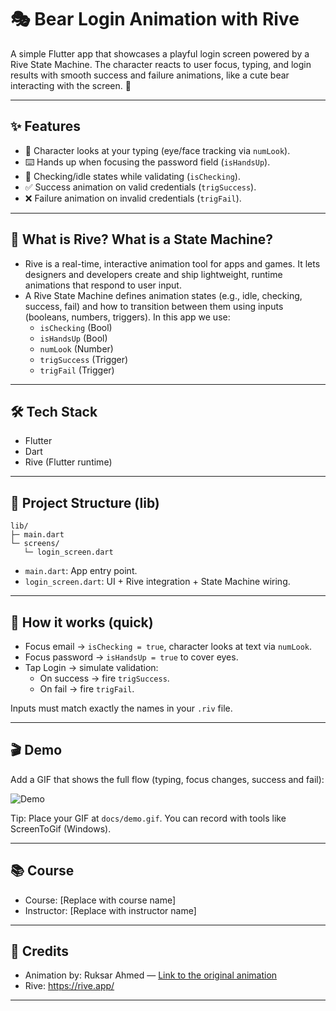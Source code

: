 # 🎭 Bear Login Animation with Rive

A simple Flutter app that showcases a playful login screen powered by a Rive State Machine. The character reacts to user focus, typing, and login results with smooth success and failure animations, like a cute bear interacting with the screen. 🚀

---

## ✨ Features
- 👀 Character looks at your typing (eye/face tracking via `numLook`).
- ⌨️ Hands up when focusing the password field (`isHandsUp`).
- 🔎 Checking/idle states while validating (`isChecking`).
- ✅ Success animation on valid credentials (`trigSuccess`).
- ❌ Failure animation on invalid credentials (`trigFail`).

---

## 🧩 What is Rive? What is a State Machine?
- Rive is a real-time, interactive animation tool for apps and games. It lets designers and developers create and ship lightweight, runtime animations that respond to user input.
- A Rive State Machine defines animation states (e.g., idle, checking, success, fail) and how to transition between them using inputs (booleans, numbers, triggers). In this app we use:
  - `isChecking` (Bool)
  - `isHandsUp` (Bool)
  - `numLook` (Number)
  - `trigSuccess` (Trigger)
  - `trigFail` (Trigger)

---

## 🛠️ Tech Stack
- Flutter
- Dart
- Rive (Flutter runtime)

---

## 📁 Project Structure (lib)
```
lib/
├─ main.dart
└─ screens/
   └─ login_screen.dart
```

- `main.dart`: App entry point.
- `login_screen.dart`: UI + Rive integration + State Machine wiring.

---

## 🧠 How it works (quick)
- Focus email → `isChecking = true`, character looks at text via `numLook`.
- Focus password → `isHandsUp = true` to cover eyes.
- Tap Login → simulate validation:
  - On success → fire `trigSuccess`.
  - On fail → fire `trigFail`.

Inputs must match exactly the names in your `.riv` file.

---

## 🎬 Demo
Add a GIF that shows the full flow (typing, focus changes, success and fail):

![Demo](assets/BearExample.gif)

Tip: Place your GIF at `docs/demo.gif`. You can record with tools like ScreenToGif (Windows).

---

## 📚 Course
- Course: [Replace with course name]
- Instructor: [Replace with instructor name]

---

## 🙌 Credits
- Animation by: Ruksar Ahmed — [Link to the original animation](https://rive.app/marketplace/3645-7621-remix-of-login-machine/)
- Rive: https://rive.app/

---